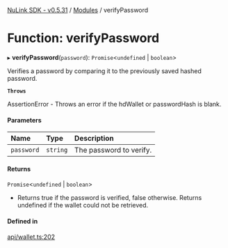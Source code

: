 [NuLink SDK - v0.5.31](../README.md) / [Modules](../modules.md) / verifyPassword

# Function: verifyPassword

▸ **verifyPassword**(`password`): `Promise`<`undefined` \| `boolean`\>

Verifies a password by comparing it to the previously saved hashed password.

**`Throws`**

AssertionError - Throws an error if the hdWallet or passwordHash is blank.

#### Parameters

| Name | Type | Description |
| :------ | :------ | :------ |
| `password` | `string` | The password to verify. |

#### Returns

`Promise`<`undefined` \| `boolean`\>

- Returns true if the password is verified, false otherwise. Returns undefined if the wallet could not be retrieved.

#### Defined in

[api/wallet.ts:202](https://github.com/NuLink-network/nulink-sdk/blob/b71aeb1/src/api/wallet.ts#L202)
